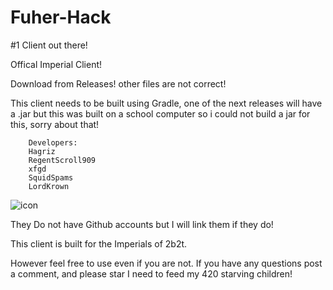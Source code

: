 # Fuher-Hack
#1 Client out there!

Offical Imperial Client!

Download from Releases! other files are not correct!

This client needs to be built using Gradle, one of the next releases will have a .jar but this was built on a school computer so i could not build a jar for this, sorry about that!
 		
   		Developers:
		Hagriz
 		RegentScroll909
		xfgd
 		SquidSpams
		LordKrown

![icon](https://github.com/Hagrizzzzz2b2t/Fuher-Hack/assets/113060320/4228a298-c267-4873-b673-8b258261bb64)


 They Do not have Github accounts but I will link them if they do! 

 This client is built for the Imperials of 2b2t.
 

 However feel free to use even if you are not. If you have any questions post a comment, and please star I need to feed my 420 starving children!
